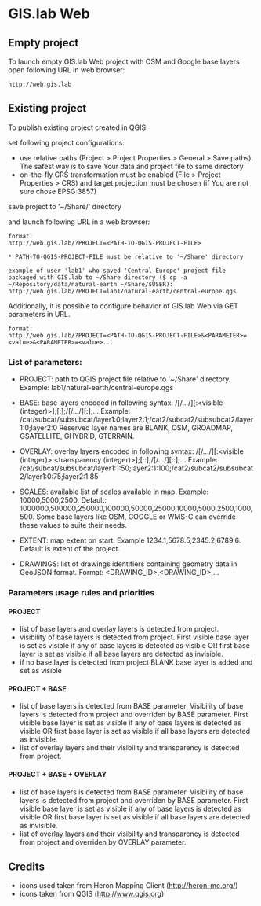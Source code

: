 # GIS.lab Web
## Empty project
To launch empty GIS.lab Web project with OSM and Google base layers open following URL in web
browser:

```
http://web.gis.lab
```

## Existing project
To publish existing project created in QGIS

set following project configurations:

 * use relative paths (Project > Project Properties > General > Save paths). The safest way is to save Your data and project
   file to same directory
 * on-the-fly CRS transformation must be enabled (File > Project Properties > CRS) and target projection
   must be chosen (if You are not sure chose EPSG:3857)

save project to '~/Share/<USERNAME>' directory

and launch following URL in a web browser:
```
format:
http://web.gis.lab/?PROJECT=<PATH-TO-QGIS-PROJECT-FILE>

* PATH-TO-QGIS-PROJECT-FILE must be relative to '~/Share' directory

example of user 'lab1' who saved 'Central Europe' project file packaged with GIS.lab to ~/Share directory ($ cp -a ~/Repository/data/natural-earth ~/Share/$USER):
http://web.gis.lab/?PROJECT=lab1/natural-earth/central-europe.qgs

```

Additionally, it is possible to configure behavior of GIS.lab Web via GET parameters in URL.
```
format:
http://web.gis.lab/?PROJECT=<PATH-TO-QGIS-PROJECT-FILE>&<PARAMETER>=<value>&<PARAMETER>=<value>...

```

### List of parameters:
 * PROJECT: path to QGIS project file relative to '~/Share' directory. Example: lab1/natural-earth/central-europe.qgs

 * BASE: base layers encoded in following syntax: /[<category name>/.../]<layer name>[:<visible (integer)>];<layer name>[:<visible>];/[<category name>/.../]<layer name>[:<visible>];... Example: /cat/subcat/subsubcat/layer1:0;layer2:1;/cat2/subcat2/subsubcat2/layer1:0;layer2:0 Reserved layer names are BLANK, OSM, GROADMAP, GSATELLITE, GHYBRID, GTERRAIN.

 * OVERLAY: overlay layers encoded in following syntax: /[<category name>/.../]<layer name>[:<visible (integer)>:<transparency (integer)>];<layer name>[:<visible>:<transparency>];/[<category name>/.../]<layer name>[:<visible>:<transparency>];... Example: /cat/subcat/subsubcat/layer1:1:50;layer2:1:100;/cat2/subcat2/subsubcat2/layer1:0:75;layer2:1:85

 * SCALES: available list of scales available in map. Example: 10000,5000,2500. Default: 1000000,500000,250000,100000,50000,25000,10000,5000,2500,1000,500. Some base layers like OSM, GOOGLE or WMS-C can override these values to suite their needs.
 
 * EXTENT: map extent on start. Example 1234.1,5678.5,2345.2,6789.6. Default is extent of the project.
 
 * DRAWINGS: list of drawings identifiers containing geometry data in GeoJSON format. Format: <DRAWING_ID>,<DRAWING_ID>,...


### Parameters usage rules and priorities
#### PROJECT
* list of base layers and overlay layers is detected from project.
* visibility of base layers is detected from project. First visible base layer is set as visible if any of base layers is detected as visible OR first base layer is set as visible if all base layers are detected as invisible.
* if no base layer is detected from project BLANK base layer is added and set as visible

#### PROJECT + BASE
* list of base layers is detected from BASE parameter. Visibility of base layers is detected from project and overriden by BASE parameter. First visible base layer is set as visible if any of base layers is detected as visible OR first base layer is set as visible if all base layers are detected as invisible.
* list of overlay layers and their visibility and transparency is detected from project.

#### PROJECT + BASE + OVERLAY
* list of base layers is detected from BASE parameter. Visibility of base layers is detected from project and overriden by BASE parameter. First visible base layer is set as visible if any of base layers is detected as visible OR first base layer is set as visible if all base layers are detected as invisible.
* list of overlay layers and their visibility and transparency is detected from project and overriden by OVERLAY parameter. 


## Credits
 * icons used taken from Heron Mapping Client (http://heron-mc.org/)
 * icons taken from QGIS (http://www.qgis.org)
